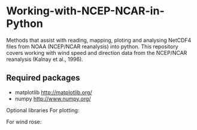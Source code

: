 # Working-with-NCEP-NCAR-in-Python
Methods that assist with reading, mapping, ploting and analysing NetCDF4 files from NOAA (NCEP/NCAR reanalysis) into python. 
This repository covers working with wind speed and direction data from the NCEP/NCAR reanalysis (Kalnay et al., 1996).


## Required packages
- matplotlib http://matplotlib.org/
- numpy http://www.numpy.org/

Optional libraries
For plotting:

For wind rose:
